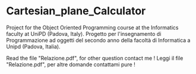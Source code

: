 # Cartesian_plane_Calculator

Project for the Object Oriented Programming course at the Informatics faculty at UniPD (Padova, Italy). 
Progetto per l'insegnamento di Programmazione ad oggetti del secondo anno della facoltà di Informatica a Unipd (Padova, Italia).

Read the file "Relazione.pdf", for other question contact me !
Leggi il file "Relazione.pdf", per altre domande contattami pure !


